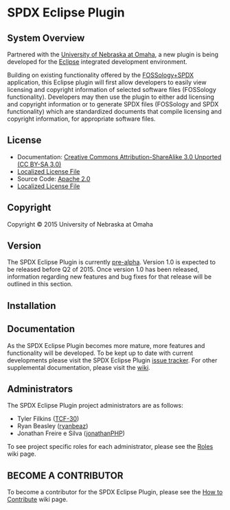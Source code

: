 SPDX Eclipse Plugin
===================

System Overview
---------------

Partnered with the [University of Nebraska at Omaha](http://www.unomaha.edu/), a new plugin is being developed for the [Eclipse](https://eclipse.org/home/index.php) integrated development environment.

Building on existing functionality offered by the [FOSSology+SPDX](https://spdx.org/tools/community/fossologyspdx) application, this Eclipse plugin will first allow developers to easily view licensing and copyright information of selected software files (FOSSology functionality). Developers may then use the plugin to either add licensing and copyright information or to generate SPDX files (FOSSology and SPDX functionality) which are standardized documents that compile licensing and copyright information, for appropriate software files.  

License
-------
 - Documentation: [Creative Commons Attribution-ShareAlike 3.0 Unported (CC BY-SA 3.0)](https://creativecommons.org/licenses/by-sa/3.0/)
  -  [Localized License File](https://github.com/TCF-30/SPDX_Eclipse_Plugin/blob/master/DocumentationLicense)
 - Source Code: [Apache 2.0](http://www.apache.org/licenses/LICENSE-2.0)
  -  [Localized License File](https://github.com/TCF-30/SPDX_Eclipse_Plugin/blob/master/SourceLicense)

Copyright
---------

Copyright © 2015 University of Nebraska at Omaha

Version
-------

The SPDX Eclipse Plugin is currently [pre-alpha](https://en.wikipedia.org/wiki/Software_release_life_cycle).  Version 1.0 is expected to be released before Q2 of 2015.  Once version 1.0 has been released, information regarding new features and bug fixes for that release will be outlined in this section.

Installation
-------------

Documentation
-------------

As the SPDX Eclipse Plugin becomes more mature, more features and functionality will be developed. To be kept up to date with current developments please visit the SPDX Eclipse Plugin [issue tracker](https://github.com/TCF-30/SPDX_Eclipse_Plugin/issues).  For other supplemental documentation, please visit the  [wiki](https://github.com/TCF-30/SPDX_Eclipse_Plugin/wiki).

Administrators
------------

The SPDX Eclipse Plugin project administrators are as follows:

- Tyler Filkins ([TCF-30](https://github.com/TCF-30))
- Ryan Beasley ([ryanbeaz](https://github.com/ryanbeaz)) 
- Jonathan Freire e Silva ([jonathanPHP](https://github.com/jonathanPHP))

To see project specific roles for each administrator, please see the [Roles](https://github.com/TCF-30/SPDX_Eclipse_Plugin/wiki/Roles) wiki page.

BECOME A CONTRIBUTOR
------------------

To become a contributor for the SPDX Eclipse Plugin, please see the [How to Contribute](https://github.com/TCF-30/SPDX_Eclipse_Plugin/wiki/How-To-Contribute) wiki page.
